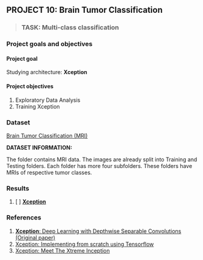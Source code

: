 ## PROJECT 10: Brain Tumor Classification

> ### TASK: Multi-class classification

### Project goals and objectives

#### Project goal

Studying architecture: **Xception**


#### Project objectives

1. Exploratory Data Analysis
2. Training Xception


### Dataset

[Brain Tumor Classification (MRI)](https://www.kaggle.com/sartajbhuvaji/brain-tumor-classification-mri)

**DATASET INFORMATION:**

The folder contains MRI data. The images are already split into Training and Testing folders.
Each folder has more four subfolders. These folders have MRIs of respective tumor classes.

### Results

1. [ ] [**Xception**]()

### References

1. [**Xception**: Deep Learning with Depthwise Separable Convolutions (Original paper)](https://arxiv.org/pdf/1610.02357.pdf)
2. [Xception: Implementing from scratch using Tensorflow](https://towardsdatascience.com/xception-from-scratch-using-tensorflow-even-better-than-inception-940fb231ced9)
3. [Xception: Meet The Xtreme Inception](https://towardsdatascience.com/xception-meet-the-xtreme-inception-db569755f4d6)
